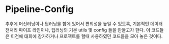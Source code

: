 # Pipeline-Config

추후에 머신러닝이나 딥러닝을 함에 있어서 편의성을 높일 수 있도록, 기본적인 데이터 전처리 파이프 라인이나, 딥러닝의 기본 utils 및 config 들을 만들고자 한다.
이 코드들은 이전에 대회에 참가하거나 프로젝트를 할때 사용하였던 코드들을 모아 놓은 것이다.
